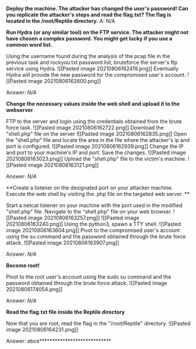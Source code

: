 **Deploy the machine. The attacker has changed the user's password! Can you replicate the attacker's steps and read the flag.txt? The flag is located in the /root/Reptile directory.**
A: N/A

**Run Hydra (or any similar tool) on the FTP service. The attacker might not have chosen a complex password. You might get lucky if you use a common word list.**  

Using the username found during the analysis of the pcap file in the previous task and rockyou.txt password list, bruteforce the server's ftp service using Hydra.
![[Pasted image 20210806162419.png]]
Eventually Hydra will provide the new password for the compromised user's account.
![[Pasted image 20210806162600.png]]

Answer: *N/A*

**Change the necessary values inside the web shell and upload it to the webserver**  

FTP to the server and login using the credentials obtained from the brute force task.
![[Pasted image 20210806162722.png]]
Download the "shell.php" file on the server
![[Pasted image 20210806162835.png]]
Open the "shell.php" file and locate the area in the file where the attacker's ip and port is configured.
![[Pasted image 20210806162939.png]]
Change the IP and port to your machine's IP and port. Save the changes.
![[Pasted image 20210806163023.png]]
Upload the "shell.php" file to the victim's machine.
![[Pasted image 20210806163121.png]]

Answer: *N/A*

**Create a listener on the designated port on your attacker machine. Execute the web shell by visiting the .php file on the targeted web server. **

Start a netcat listener on your machine with the port used in the modified "shell.php" file. Navigate to the "shell.php" file on your web browser.
![[Pasted image 20210806163257.png]]
![[Pasted image 20210806163240.png]]
Using the python3, spawn a TTY shell.
![[Pasted image 20210806163604.png]]
Pivot to the compromised user's account using the su command and the password obtained through the brute force attack.
![[Pasted image 20210806163907.png]]

Answer: *N/A*

**Become root!** 

Pivot to the root user's account using the sudo su command and the password obtained through the brute force attack.
![[Pasted image 20210806174054.png]]

Answer: *N/A*

**Read the flag.txt file inside the Reptile directory**

Now that you are root, read the flag in the "/root/Reptile" directory.
![[Pasted image 20210806164231.png]]

Answer: ebce\*\*\*\*\*\*\*\*\*\*\*\*\*\*\*\*\*\*\*\*\*\*\*\*\*\*\*\*
